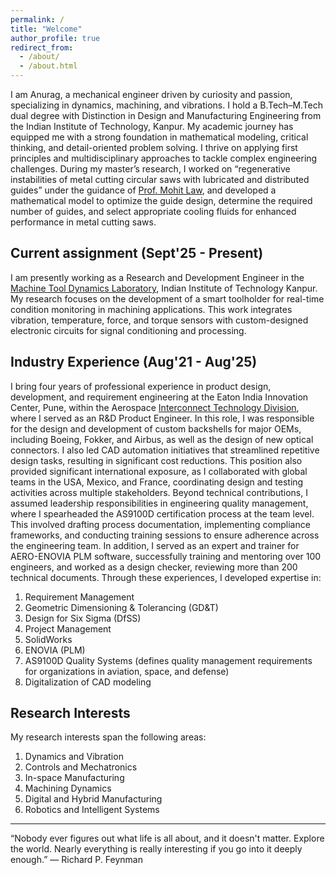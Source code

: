 ```yaml
---
permalink: /
title: "Welcome"
author_profile: true
redirect_from: 
  - /about/
  - /about.html
---
```


I am Anurag, a mechanical engineer driven by curiosity and passion, specializing in dynamics, machining, and vibrations. I hold a B.Tech–M.Tech dual degree with Distinction in Design and Manufacturing Engineering from the Indian Institute of Technology, Kanpur. My academic journey has equipped me with a strong foundation in mathematical modeling, critical thinking, and detail-oriented problem solving. I thrive on applying first principles and multidisciplinary approaches to tackle complex engineering challenges. During my master’s research, I worked on “regenerative instabilities of metal cutting circular saws with lubricated and distributed guides” under the guidance of [Prof. Mohit Law](https://home.iitk.ac.in/~mlaw/), and developed a mathematical model to optimize the guide design, determine the required number of guides, and select appropriate cooling fluids for enhanced performance in metal cutting saws.

Current assignment (Sept'25 - Present)
---
I am presently working as a Research and Development Engineer in the [Machine Tool Dynamics Laboratory](https://home.iitk.ac.in/~mlaw/), Indian Institute of Technology Kanpur. My research focuses on the development of a smart toolholder for real-time condition monitoring in machining applications. This work integrates vibration, temperature, force, and torque sensors with custom-designed electronic circuits for signal conditioning and processing.

Industry Experience (Aug'21 - Aug'25)
---
I bring four years of professional experience in product design, development, and requirement engineering at the Eaton India Innovation Center, Pune, within the Aerospace [Interconnect Technology Division](https://www.eaton.com/in/en-us/markets/aerospace/interconnect.html), where I served as an R&D Product Engineer. In this role, I was responsible for the design and development of custom backshells for major OEMs, including Boeing, Fokker, and Airbus, as well as the design of new optical connectors. I also led CAD automation initiatives that streamlined repetitive design tasks, resulting in significant cost reductions. This position also provided significant international exposure, as I collaborated with global teams in the USA, Mexico, and France, coordinating design and testing activities across multiple stakeholders. Beyond technical contributions, I assumed leadership responsibilities in engineering quality management, where I spearheaded the AS9100D certification process at the team level. This involved drafting process documentation, implementing compliance frameworks, and conducting training sessions to ensure adherence across the engineering team. In addition, I served as an expert and trainer for AERO-ENOVIA PLM software, successfully training and mentoring over 100 engineers, and worked as a design checker, reviewing more than 200 technical documents.
Through these experiences, I developed expertise in: 
1. Requirement Management
2. Geometric Dimensioning & Tolerancing (GD&T)
3. Design for Six Sigma (DfSS)
4. Project Management
5. SolidWorks
6. ENOVIA (PLM)
7. AS9100D Quality Systems (defines quality management requirements for organizations in aviation, space, and defense)
8. Digitalization of CAD modeling

Research Interests
---
My research interests span the following areas:
1. Dynamics and Vibration
2. Controls and Mechatronics
3. In-space Manufacturing
4. Machining Dynamics
5. Digital and Hybrid Manufacturing
6. Robotics and Intelligent Systems

---
“Nobody ever figures out what life is all about, and it doesn't matter. Explore the world. Nearly everything is really interesting if you go into it deeply enough.”
― Richard P. Feynman

